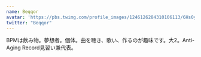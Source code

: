 ```yaml
---
name: Beqqor
avatar: 'https://pbs.twimg.com/profile_images/1246126284310106113/6Hs0y9d7_400x400.jpg'
twitter: "Beqqor"
---
```

BPMは飲み物。夢想者。個体。曲を聴き、歌い、作るのが趣味です。大2。Anti-Aging Record見習い兼代表。